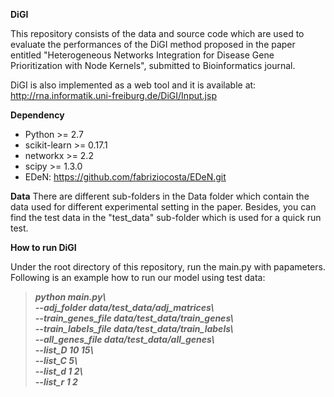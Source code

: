 **DiGI**

This repository consists of the data and source code which are used to evaluate the performances of the DiGI method proposed in the paper entitled "Heterogeneous Networks Integration for Disease Gene Prioritization with Node Kernels", submitted to Bioinformatics journal. 

DiGI is also implemented as a web tool and it is available at: http://rna.informatik.uni-freiburg.de/DiGI/Input.jsp

**Dependency**
- Python >= 2.7
- scikit-learn >= 0.17.1
- networkx >= 2.2
- scipy >= 1.3.0
- EDeN: https://github.com/fabriziocosta/EDeN.git

**Data**
There are different sub-folders in the Data folder which contain the data used for different experimental setting in the paper. Besides, you can find the test data in the "test_data" sub-folder which is used for a quick run test.

**How to run DiGI**

Under the root directory of this repository, run the main.py with papameters. Following is an example how to run our model using test data:

> **_python main.py\  
--adj_folder data/test_data/adj_matrices\  
--train_genes_file data/test_data/train_genes\  
--train_labels_file data/test_data/train_labels\  
--all_genes_file data/test_data/all_genes\  
--list_D 10 15\  
--list_C 5\  
--list_d 1 2\  
--list_r 1 2_**


